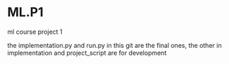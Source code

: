 # ML.P1
ml course project 1

the implementation.py and run.py in this git are the final ones, the other in implementation and project_script are for development
